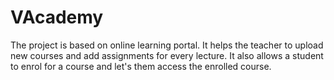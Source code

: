 # VAcademy
The project is based on online learning portal. It helps the teacher to upload new courses and add assignments for every lecture. It also allows a student to enrol for a course and let's them access the enrolled course.
